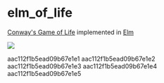 # elm_of_life

[Conway's Game of Life](https://en.wikipedia.org/wiki/Conway%27s_Game_of_Life) implemented in [Elm](https://elm-lang.org/)

![](https://github.com/vaihtovirta/elm_of_life/raw/master/resources/gof.gif)

aac112f1b5ead09b67e1e1
aac112f1b5ead09b67e1e2
aac112f1b5ead09b67e1e3
aac112f1b5ead09b67e1e4
aac112f1b5ead09b67e1e5
